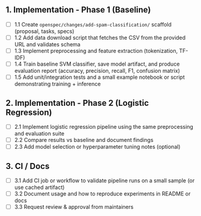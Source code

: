 ## 1. Implementation - Phase 1 (Baseline)
- [ ] 1.1 Create `openspec/changes/add-spam-classification/` scaffold (proposal, tasks, specs)
- [ ] 1.2 Add data download script that fetches the CSV from the provided URL and validates schema
- [ ] 1.3 Implement preprocessing and feature extraction (tokenization, TF-IDF)
- [ ] 1.4 Train baseline SVM classifier, save model artifact, and produce evaluation report (accuracy, precision, recall, F1, confusion matrix)
- [ ] 1.5 Add unit/integration tests and a small example notebook or script demonstrating training + inference

## 2. Implementation - Phase 2 (Logistic Regression)
- [ ] 2.1 Implement logistic regression pipeline using the same preprocessing and evaluation suite
- [ ] 2.2 Compare results vs baseline and document findings
- [ ] 2.3 Add model selection or hyperparameter tuning notes (optional)

## 3. CI / Docs
- [ ] 3.1 Add CI job or workflow to validate pipeline runs on a small sample (or use cached artifact)
- [ ] 3.2 Document usage and how to reproduce experiments in README or docs
- [ ] 3.3 Request review & approval from maintainers
